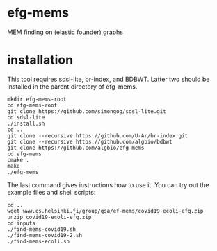 # efg-mems
MEM finding on (elastic founder) graphs

# installation

This tool requires sdsl-lite, br-index, and BDBWT.
Latter two should be installed in the parent directory of efg-mems.

```
mkdir efg-mems-root
cd efg-mems-root
git clone https://github.com/simongog/sdsl-lite.git
cd sdsl-lite
./install.sh
cd ..
git clone --recursive https://github.com/U-Ar/br-index.git
git clone --recursive https://github.com/algbio/bdbwt
git clone https://github.com/algbio/efg-mems
cd efg-mems
cmake .
make
./efg-mems
```
The last command gives instructions how to use it.
You can try out the example files and shell scripts:
```
cd ..
wget www.cs.helsinki.fi/group/gsa/ef-mems/covid19-ecoli-efg.zip
unzip covid19-ecoli-efg.zip
cd inputs
./find-mems-covid19.sh
./find-mems-covid19-2.sh
./find-mems-ecoli.sh
```
